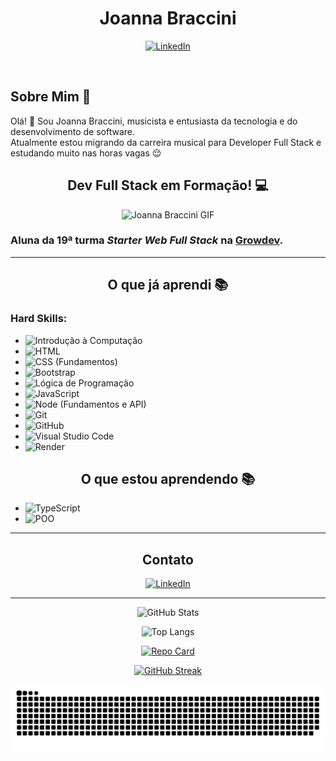 <h1 align="center">Joanna Braccini</h1>

<p align="center">
  <a href="https://www.linkedin.com/in/joannabraccini/">
    <img src="https://img.shields.io/badge/LinkedIn-Connect-blue?style=flat-square&logo=linkedin&labelColor=blue" alt="LinkedIn">
  </a>
</p>
<br>

<h2>Sobre Mim 🚀</h2>

<p>
  Olá! 👋 Sou Joanna Braccini, musicista e entusiasta da tecnologia e do desenvolvimento de software. <br>
  Atualmente estou migrando da carreira musical para Developer Full Stack e estudando muito nas horas vagas 😌
</p>

<h2 align="center">Dev Full Stack em Formação! 💻</h2>

<p align="center">
  <img src="https://media.giphy.com/media/oj08V6faG6VjHurES2/giphy.gif" alt="Joanna Braccini GIF" width="300">
</p>

### Aluna da 19ª turma <em>Starter Web Full Stack</em> na [Growdev](https://www.growdev.com.br/).

<hr>

<h2 align='center'>O que já aprendi 📚</h2>

### Hard Skills:
- ![Introdução à Computação](https://img.shields.io/badge/Introdução_à_Computação-%234164F3?style=flat-square&logoColor=white&labelColor=234164F3)
- ![HTML](https://img.shields.io/badge/HTML-%23E44D26?style=flat-square&logo=html5&logoColor=white&labelColor=E44D26)
- ![CSS (Fundamentos)](https://img.shields.io/badge/CSS_%28Fundamentos%29-%231572B6?style=flat-square&logo=css3&logoColor=white&labelColor=1572B6)
- ![Bootstrap](https://img.shields.io/badge/Bootstrap-%23563D7C?style=flat-square&logo=bootstrap&logoColor=white&labelColor=563D7C)
- ![Lógica de Programação](https://img.shields.io/badge/Lógica_de_Programação-%2314354C?style=flat-square&labelColor=14354C)
- ![JavaScript](https://img.shields.io/badge/JavaScript-%23F7DF1E?style=flat-square&logo=javascript&logoColor=black&labelColor=F7DF1E)
- ![Node (Fundamentos e API)](https://img.shields.io/badge/Node_%28Fundamentos_e_API%29-%23339933?style=flat-square&logo=node.js&logoColor=white&labelColor=339933)
- ![Git](https://img.shields.io/badge/Git-%23F05032?style=flat-square&logo=git&logoColor=white&labelColor=F05032)
- ![GitHub](https://img.shields.io/badge/GitHub-%23181717?style=flat-square&logo=github&logoColor=white&labelColor=181717)
- ![Visual Studio Code](https://img.shields.io/badge/Visual_Studio_Code-%23007ACC?style=flat-square&logo=visual-studio-code&logoColor=white&labelColor=007ACC)
- ![Render](https://img.shields.io/badge/Render-8A2BE2)

<h2 align='center'>O que estou aprendendo 📚</h2>

- ![TypeScript](https://badges.frapsoft.com/typescript/code/typescript.png?v=101)
- ![POO](https://img.shields.io/badge/POO-%23E44D26?style=flat-square&logoColor=white&labelColor=E44D26)

<hr>

<h2 align="center">Contato</h2>

<div align="center">
  <a href="https://www.linkedin.com/in/joannabraccini/" target="_blank"><img src="https://img.shields.io/badge/-LinkedIn-%230077B5?style=for-the-badge&logo=linkedin&logoColor=white" target="_blank" alt="LinkedIn"></a>
</div>
<hr>

<div align="center">
  
![GitHub Stats](https://github-readme-stats.vercel.app/api?username=JoannaBraccini&theme=transparent&bg_color=000&border_color=30A3DC&show_icons=true&icon_color=30A3DC&title_color=E94D5F&text_color=FFF)

![Top Langs](https://github-readme-stats-git-masterrstaa-rickstaa.vercel.app/api/top-langs/?username=JoannaBraccini&layout=compact&bg_color=000&border_color=30A3DC&title_color=E94D5F&text_color=FFF)

[![Repo Card](https://github-readme-stats.vercel.app/api/pin/?username=JoannaBraccini&repo=Growflix&bg_color=000&border_color=30A3DC&show_icons=true&icon_color=30A3DC&title_color=E94D5F&text_color=FFF)](https://github.com/JoannaBraccini/Growflix)

[![GitHub Streak](https://streak-stats.demolab.com/?user=JoannaBraccini&theme=bear&background=000&border=30A3DC&dates=FFF)](https://git.io/streak-stats)

</div>

<div align="center">
  <picture>
    <source
      media="(prefers-color-scheme: dark)"
      srcset="https://raw.githubusercontent.com/platane/snk/output/github-contribution-grid-snake-dark.svg"
    />
    <source
      media="(prefers-color-scheme: light)"
      srcset="https://raw.githubusercontent.com/platane/snk/output/github-contribution-grid-snake.svg"
    />
    <img
      alt="github contribution grid snake animation"
      src="https://raw.githubusercontent.com/platane/snk/output/github-contribution-grid-snake.svg"
    />
  </picture>
</div>
